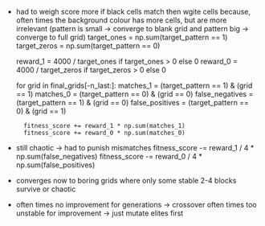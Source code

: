 - had to weigh score more if black cells match then wgite cells because, often times the background colour has more cells, but are more irrelevant (pattern is small -> converge to blank grid and pattern big -> converge to full grid)
    target_ones = np.sum(target_pattern == 1)
    target_zeros = np.sum(target_pattern == 0)

    reward_1 = 4000 / target_ones if target_ones > 0 else 0
    reward_0 = 4000 / target_zeros if target_zeros > 0 else 0

    for grid in final_grids[-n_last:]:
        matches_1 = (target_pattern == 1) & (grid == 1)
        matches_0 = (target_pattern == 0) & (grid == 0)
        false_negatives = (target_pattern == 1) & (grid == 0)
        false_positives = (target_pattern == 0) & (grid == 1)

        fitness_score += reward_1 * np.sum(matches_1)
        fitness_score += reward_0 * np.sum(matches_0)

- still chaotic -> had to punish mismatches 
        fitness_score -= reward_1 / 4 * np.sum(false_negatives)
        fitness_score -= reward_0 / 4 * np.sum(false_positives)


- converges now to boring grids where only some stable 2-4 blocks survive or chaotic 

- often times no improvement for generations -> crossover often times too unstable for improvement -> just mutate elites first 

